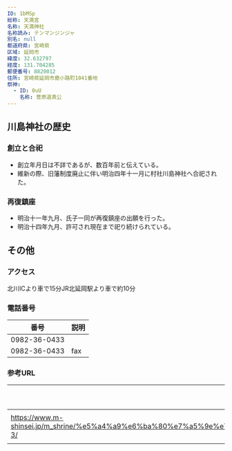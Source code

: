 ```yaml
---
ID: 1bMSp
総称: 天満宮
名称: 天満神社
名称読み: テンマンジンジャ
別名: null
都道府県: 宮崎県
区域: 延岡市
緯度: 32.632797
経度: 131.704285
郵便番号: 8820012
住所: 宮崎県延岡市鹿小路町1041番地
祭神:
  - ID: 0uU
    名称: 菅原道真公
---
```


## 川島神社の歴史

### 創立と合祀

- 創立年月日は不詳であるが、数百年前と伝えている。
- 維新の際、旧藩制度廃止に伴い明治四年十一月に村社川島神社へ合祀された。

### 再復鎮座

- 明治十一年九月、氏子一同が再復鎮座の出願を行った。
- 明治十四年九月、許可され現在まで祀り続けられている。

## その他

### アクセス

北川ICより車で15分JR北延岡駅より車で約10分

### 電話番号

| 番号         | 説明 |
| ------------ | ---- |
| 0982-36-0433 |      |
| 0982-36-0433 | fax  |

### 参考URL

| URL                                                                                                                                                                 | 説明   |
| ------------------------------------------------------------------------------------------------------------------------------------------------------------------- | ------ |
| https://www.m-shinsei.jp/m_shrine/%e5%a4%a9%e6%ba%80%e7%a5%9e%e7%a4%be%ef%bc%88%e3%81%a6%e3%82%93%e3%81%be%e3%82%93%e3%81%98%e3%82%93%e3%81%98%e3%82%83%ef%bc%89-3/ | 神社庁 |
